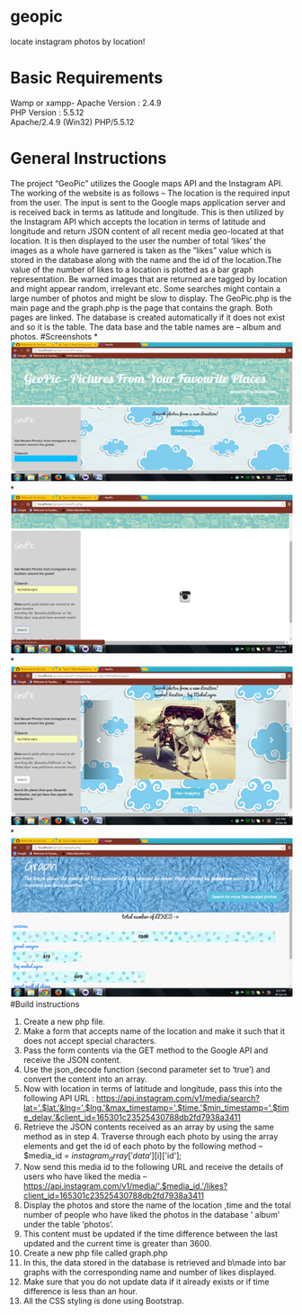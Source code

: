 # geopic
locate instagram photos by location!
# Basic Requirements
Wamp or xampp- 
Apache Version :
2.4.9   
PHP Version :
5.5.12  
Apache/2.4.9 (Win32) PHP/5.5.12
# General Instructions 
The project “GeoPic” utilizes the Google maps API and the Instagram API. The working of the website is as follows – The location is the required input from the user.  The input is sent to the Google maps application server and is received back in terms as latitude and longitude. This is then utilized by the Instagram API which accepts the location in terms of latitude and longitude   and return JSON content of all recent media geo-located at that location. It is then displayed to the user the number of total ‘likes’ the images as a whole have garnered is taken as the ”likes” value which is stored in the database along with the name and the id of the location.The value of the number of likes to a location is plotted as a bar graph representation. Be warned images that are returned are tagged by location and might appear random, irrelevant etc.  Some searches might contain a large number of photos and might be slow to display. The GeoPic.php is the main page and the graph.php is the page that contains the graph. Both pages are linked. The database is created automatically if it does not exist and so it is the table. The data base and the table names are – album and photos.
#Screenshots
*![Homepage](/Screenshots/1.png)
*![Search](/Screenshots/2.png)
*![Result](/Screenshots/3.png)
*![Graph](/Screenshots/4.png)
#Build instructions
1.	Create a new php file.
2.	Make a form that accepts name of the location and make it such that it does not accept special characters.
3.	Pass the form contents via the GET method to the Google API and receive the JSON content.
4.	Use the json_decode  function (second parameter set to ‘true’) and convert the content into an array.
5.	Now with location in terms of latitude and longitude, pass this into the following API URL :
   	https://api.instagram.com/v1/media/search?lat='.$lat.'&lng='.$lng.'&max_timestamp='.$time.'$min_timestamp='.$time_delay.'&client_id=165301c23525430788db2fd7938a3411
6.	Retrieve the JSON contents received as an array by using the same method as in step 4.
Traverse through each photo by using the array elements and get the id of each photo by the following method – $media_id = $instagram_array['data'][$i]['id'];
7.	Now send this media id to the following URL and receive the details of users who have liked the media – 
https://api.instagram.com/v1/media/'.$media_id.'/likes?client_id=165301c23525430788db2fd7938a3411
8.	Display the photos and store the name of the location ,time and the total number of people who have liked the photos in the database ’ album’ under the table ‘photos’.
9.	This content must be updated if the time difference between the last updated and the current time is greater than 3600.
10.	Create a new php file called graph.php
11.	In this, the data stored in the database is retrieved and b\made into bar graphs with the corresponding name and number of likes displayed.
12.	Make sure that you do not update data if it already exists or if time difference is less than an hour.
13.	All the CSS styling is done using Bootstrap.

